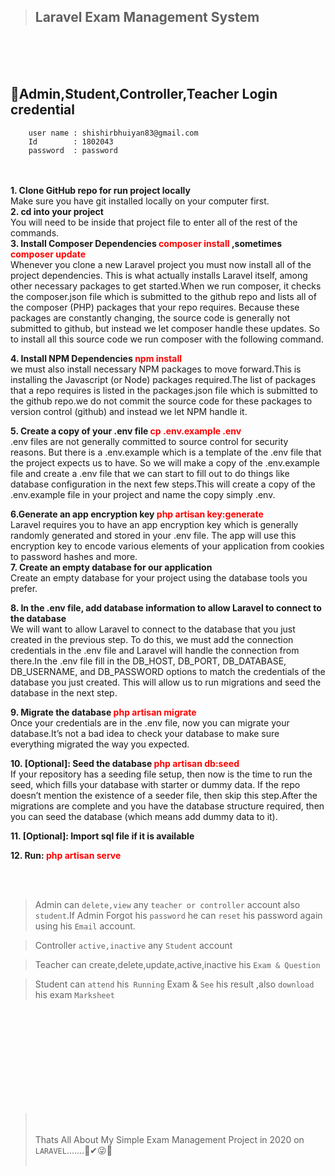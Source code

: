 > ## Laravel Exam Management System


<br><br><br>


## 🌸Admin,Student,Controller,Teacher Login credential <br>
```
    user name : shishirbhuiyan83@gmail.com
    Id        : 1802043
    password  : password
```
<br><br>
<strong>1. Clone GitHub repo for run project locally</strong><br>
Make sure you have git installed locally on your computer first.<br>
<strong>2. cd into your project</strong><br>
You will need to be inside that project file to enter all of the rest of the commands.<br>
<strong>3. Install Composer Dependencies <span style="color: red;;">composer install</span> ,sometimes <span style="color: red;;">composer update</span></strong><br>
Whenever you clone a new Laravel project you must now install all of the project dependencies. This is what actually installs Laravel itself, among other necessary packages to get started.When we run composer, it checks the composer.json file which is submitted to the github repo and lists all of the composer (PHP) packages that your repo requires. Because these packages are constantly changing, the source code is generally not submitted to github, but instead we let composer handle these updates. So to install all this source code we run composer with the following command.<br>

<strong>4. Install NPM Dependencies <span style="color: red;">npm install</span></strong><br>
we must also install necessary NPM packages to move forward.This is installing the Javascript (or Node) packages required.The list of packages that a repo requires is listed in the packages.json file which is submitted to the github repo.we do not commit the source code for these packages to version control (github) and instead we let NPM handle it.<br>

<strong>5. Create a copy of your .env file <span style="color: red;">cp .env.example .env</span></strong><br>
            .env files are not generally committed to source control for security reasons. But there is a .env.example which is a template of the .env file that the project expects us to have. So we will make a copy of the .env.example file and create a .env file that we can start to fill out to do things like database configuration in the next few steps.This will create a copy of the .env.example file in your project and name the copy simply .env.<br>

<strong>6.Generate an app encryption key <span style="color: red;">php artisan key:generate</span></strong><br>
            Laravel requires you to have an app encryption key which is generally randomly generated and stored in your .env file. The app will use this encryption key to encode various elements of your application from cookies to password hashes and more.<br>
<strong>7. Create an empty database for our application</strong><br>
            Create an empty database for your project using the database tools you prefer.<br>

<strong>8. In the .env file, add database information to allow Laravel to connect to the database</strong><br>
            We will want to allow Laravel to connect to the database that you just created in the previous step. To do this, we must add the connection credentials in the .env file and Laravel will handle the connection from there.In the .env file fill in the DB_HOST, DB_PORT, DB_DATABASE, DB_USERNAME, and DB_PASSWORD options to match the credentials of the database you just created. This will allow us to run migrations and seed the database in the next step.<br>


<strong>9. Migrate the database <span style="color: red;">php artisan migrate</span></strong><br>
            Once your credentials are in the .env file, now you can migrate your database.It’s not a bad idea to check your database to make sure everything migrated the way you expected.<br>


<strong>10. [Optional]: Seed the database  <span style="color: red;">php artisan db:seed</span></strong><br>
            If your repository has a seeding file setup, then now is the time to run the seed, which fills your database with starter or dummy data. If the repo doesn’t mention the existence of a seeder file, then skip this step.After the migrations are complete and you have the database structure required, then you can seed the database (which means add dummy data to it).<br>

<strong>11. [Optional]: Import sql file if it is available</strong><br>


<strong>12. Run: <span style="color: red;">php artisan serve</span></strong><br>

<br><br>

> Admin can `delete,view` any `teacher or controller` account also `student`.If Admin Forgot his `password` he can `reset` his password again using his `Email` account.



> Controller `active,inactive` any `Student` account


> Teacher can create,delete,update,active,inactive his `Exam & Question`



> Student can `attend` his` Running` Exam & `See` his result ,also `download` his exam `Marksheet`

<br><br><br><br><br><br><br><br><br>

> <br><br>Thats All About My Simple Exam Management Project in 2020 on `LARAVEL`.......🤝✔😜🤝<br><br>
